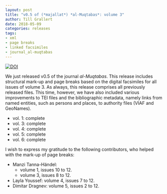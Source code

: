 ```yaml
---
layout: post
title: "v0.5 of (*majallat*) *al-Muqtabas*: volume 3"
author: Till Grallert
date: 2018-05-09
categories: releases
tags:
- xml
- page breaks
- linked facsimiles
- journal_al-muqtabas
---
```


[![DOI](https://zenodo.org/badge/DOI/10.5281/zenodo.1438536.svg)](https://doi.org/10.5281/zenodo.1438536)

We just released v0.5 of the journal *al-Muqtabas*. This release includes structural mark-up and page breaks based on the digital facsimiles for all issues of volume 3. As always, this release comprises all previously released files. This time, however, we have also included various improvements to TEI files and the bibliographic metadata, namely links from named entities, such as persons and places, to authority files (VIAF and GeoNames).

- vol. 1: complete
- vol. 3: complete
- vol. 4: complete
- vol. 5: complete
- vol. 6: complete


I wish to express my gratitude to the following contributors, who helped with the mark-up of page breaks:

- Manzi Tanna-Händel: 
    + volume 1, issues 10 to 12.
    + volume 3, issues 8 to 12.
- Layla Youssef: volume 4, issues 7 to 12.
- Dimitar Dragnev: volume 5, issues 2 to 12.